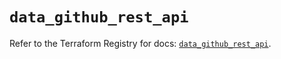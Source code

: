 # `data_github_rest_api`

Refer to the Terraform Registry for docs: [`data_github_rest_api`](https://registry.terraform.io/providers/integrations/github/6.2.0/docs/data-sources/rest_api).
